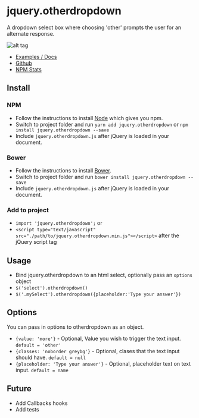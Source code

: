 # jquery.otherdropdown
A dropdown select box where choosing 'other' prompts the user for an alternate response.

![alt tag](https://raw.github.com/TheBox193/jquery.otherdropdown/master/screenshot.png)

* [Examples / Docs](http://otherdropdown.code.jstassen.com/)
* [Github](https://github.com/TheBox193/jquery.otherdropdown)
* [NPM Stats](http://npm-stat.com/charts.html?package=jquery.otherdropdown)

## Install

### NPM
* Follow the instructions to install [Node](https://nodejs.org/download/) which gives you npm.
* Switch to project folder and run `yarn add jquery.otherdropdown` or `npm install jquery.otherdropdown --save`
* Include `jquery.otherdropdown.js` after jQuery is loaded in your document.

### Bower
* Follow the instructions to install [Bower](http://bower.io/#install-bower).
* Switch to project folder and run `bower install jquery.otherdropdown --save`
* Include `jquery.otherdropdown.js` after jQuery is loaded in your document.

### Add to project
* `import 'jquery.otherdropdown';`
or
* `<script type="text/javascript" src="./path/to/jquery.otherdropdown.min.js"></script>` after the jQuery script tag

## Usage
* Bind jquery.otherdropdown to an html select, optionally pass an `options` object
* `$('select').otherdropdown()`
* `$('.mySelect').otherdropdown({placeholder:'Type your answer'})`

## Options
You can pass in options to otherdropdown as an object.

* `{value: 'more'}` - Optional, Value you wish to trigger the text input. `default = 'other'`
* `{classes: 'noborder greybg'}` - Optional, clases that the text input should have. `default = null`
* `{placeholder: 'Type your answer'}` - Optional, placeholder text on text input. `default = name`

## Future
* Add Callbacks hooks
* Add tests
